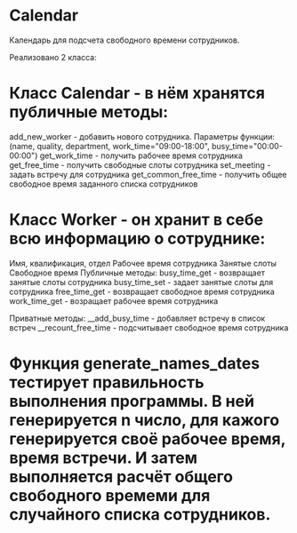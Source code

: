 # Calendar

Календарь для подсчета свободного времени сотрудников.

Реализовано 2 класса:
# Класс Calendar - в нём хранятся публичные методы:
  add_new_worker - добавить нового сотрудника. Параметры функции: (name, quality, department, work_time="09:00-18:00",    busy_time="00:00-00:00")
  get_work_time - получить рабочее время сотрудника 
  get_free_time - получить свободные слоты сотрудника 
  set_meeting - задать встречу для сотрудника
  get_common_free_time - получить общее свободное время заданного списка сотрудников
# Класс Worker - он хранит в себе всю информацию о сотруднике:
  Имя, квалификация, отдел
  Рабочее время сотрудника
  Занятые слоты
  Свободное время
  Публичные методы:
    busy_time_get - возвращает занятые слоты сотрудника
    busy_time_set - задает занятые слоты для сотрудника
    free_time_get - возвращает свободное время сотрудника
    work_time_get - возращает рабочее время сотрудника
    
  Приватные методы:
    __add_busy_time - добавляет встречу в список встреч
    __recount_free_time - подсчитывает свободное время сотрудника
    
 # Функция generate_names_dates тестирует правильность выполнения программы. В ней генерируется n число, для кажого генерируется своё рабочее время, время встречи. И затем выполняется расчёт общего свободного времеми для случайного списка сотрудников.
 
  
